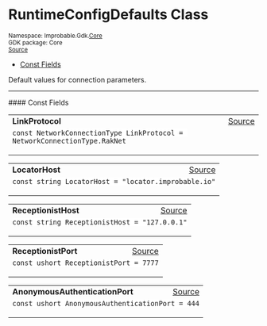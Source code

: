 
# RuntimeConfigDefaults Class
<sup>
Namespace: Improbable.Gdk.<a href="{{urlRoot}}/api/core-index">Core</a><br/>
GDK package: Core<br/>
<a href="https://www.github.com/spatialos/gdk-for-unity/blob/0.2.1/workers/unity/Packages/com.improbable.gdk.core/Config/RuntimeConfig.cs/#L9">Source</a>
<style>
a code {
                    padding: 0em 0.25em!important;
}
code {
                    background-color: #ffffff!important;
}
</style>
</sup>
<nav id="pageToc" class="page-toc"><ul><li><a href="#const-fields">Const Fields</a>
</ul></nav>

</p>



<p>Default values for connection parameters. </p>






</p>
<hr style="width:100%; border-top-color:#d8d8d8" />
#### Const Fields


</p>




<table width="100%">
    <tr>
        <td style="border-right:none"><b>LinkProtocol</b></td>
        <td style="border-left:none; text-align:right"><a href="https://www.github.com/spatialos/gdk-for-unity/blob/0.2.1/workers/unity/Packages/com.improbable.gdk.core/Config/RuntimeConfig.cs/#L11">Source</a></td>
    </tr>
    <tr>
        <td colspan="2">
<code>const NetworkConnectionType LinkProtocol = NetworkConnectionType.RakNet</code></p>


</td>
    </tr>
</table>


<table width="100%">
    <tr>
        <td style="border-right:none"><b>LocatorHost</b></td>
        <td style="border-left:none; text-align:right"><a href="https://www.github.com/spatialos/gdk-for-unity/blob/0.2.1/workers/unity/Packages/com.improbable.gdk.core/Config/RuntimeConfig.cs/#L12">Source</a></td>
    </tr>
    <tr>
        <td colspan="2">
<code>const string LocatorHost = &quot;locator.improbable.io&quot;</code></p>


</td>
    </tr>
</table>


<table width="100%">
    <tr>
        <td style="border-right:none"><b>ReceptionistHost</b></td>
        <td style="border-left:none; text-align:right"><a href="https://www.github.com/spatialos/gdk-for-unity/blob/0.2.1/workers/unity/Packages/com.improbable.gdk.core/Config/RuntimeConfig.cs/#L13">Source</a></td>
    </tr>
    <tr>
        <td colspan="2">
<code>const string ReceptionistHost = &quot;127.0.0.1&quot;</code></p>


</td>
    </tr>
</table>


<table width="100%">
    <tr>
        <td style="border-right:none"><b>ReceptionistPort</b></td>
        <td style="border-left:none; text-align:right"><a href="https://www.github.com/spatialos/gdk-for-unity/blob/0.2.1/workers/unity/Packages/com.improbable.gdk.core/Config/RuntimeConfig.cs/#L14">Source</a></td>
    </tr>
    <tr>
        <td colspan="2">
<code>const ushort ReceptionistPort = 7777</code></p>


</td>
    </tr>
</table>


<table width="100%">
    <tr>
        <td style="border-right:none"><b>AnonymousAuthenticationPort</b></td>
        <td style="border-left:none; text-align:right"><a href="https://www.github.com/spatialos/gdk-for-unity/blob/0.2.1/workers/unity/Packages/com.improbable.gdk.core/Config/RuntimeConfig.cs/#L15">Source</a></td>
    </tr>
    <tr>
        <td colspan="2">
<code>const ushort AnonymousAuthenticationPort = 444</code></p>


</td>
    </tr>
</table>












